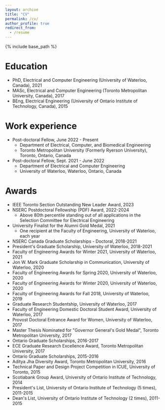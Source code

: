 ```yaml
---
layout: archive
title: "CV"
permalink: /cv/
author_profile: true
redirect_from:
  - /resume
---
```


{% include base_path %}

Education
======
* PhD, Electrical and Computer Engineering (University of Waterloo, Canada), 2021
* MASc, Electrical and Computer Engineering (Toronto Metropolitan University, Canada), 2017
* BEng, Electrical Engineering (University of Ontario Institute of Technology, Canada), 2015

Work experience
======
* Post-doctoral Fellow, June 2022 - Present
  * Department of Electrical, Computer, and Biomedical Engineering
  * Toronto Metropolitan University (Formerly Ryerson University), Toronto, Ontario, Canada
* Post-doctoral Fellow, Sept. 2021 - June 2022
  * Department of Electrical and Computer Engineering
  * University of Waterloo, Waterloo, Ontario, Canada

  
Awards
======
* IEEE Toronto Section Outstanding New Leader Award, 2023
* NSERC Postdoctoral Fellowship (PDF) Award, 2022-2024
  * Above 80th percentile standing out of all applications in the Selection Committee
for Electrical Engineering
* University Finalist for the Alumni Gold Medal, 2021
  * One recipient at the Faculty of Engineering, University of Waterloo, each year
* NSERC Canada Graduate Scholarships - Doctoral, 2018-2021
* President's Graduate Scholarship, University of Waterloo, 2018-2021
* Faculty of Engineering Awards for Winter 2021, University of Waterloo, 2021
* Jon W. Mark Graduate Scholarship in Communication, University of Waterloo, 2020
* Faculty of Engineering Awards for Spring 2020, University of Waterloo, 2020
* Faculty of Engineering Awards for Winter 2020, University of Waterloo, 2020
* Faculty of Engineering Awards for Fall 2018, University of Waterloo, 2019
* Graduate Research Studentship, University of Waterloo, 2017
* Faculty of Engineering Domestic Doctoral Student Award, University of Waterloo, 2017
* Provost Doctoral Entrance Award for Women, University of Waterloo, 2017
* Master Thesis Nominated for "Governor General's Gold Medal", Toronto Metropolitan University, 2017
* Ontario Graduate Scholarships, 2016-2017
* ECE Graduate Research Excellence Award, Toronto Metropolitan University, 2017
* Ontario Graduate Scholarships, 2015-2016
* Aditya Jha Diversity Award, Toronto Metropolitan University, 2016
* Technical Paper and Design Project Competition in ICUE, University of Toronto, 2015 
* Scotiabank Group Award, University of Ontario Institute of Technology, 2014
* President's List, University of Ontario Institute of Technology (5 times), 2011-2015
* Dean's List, University of Ontario Institute of Technology (2 times), 2011-2015
  

